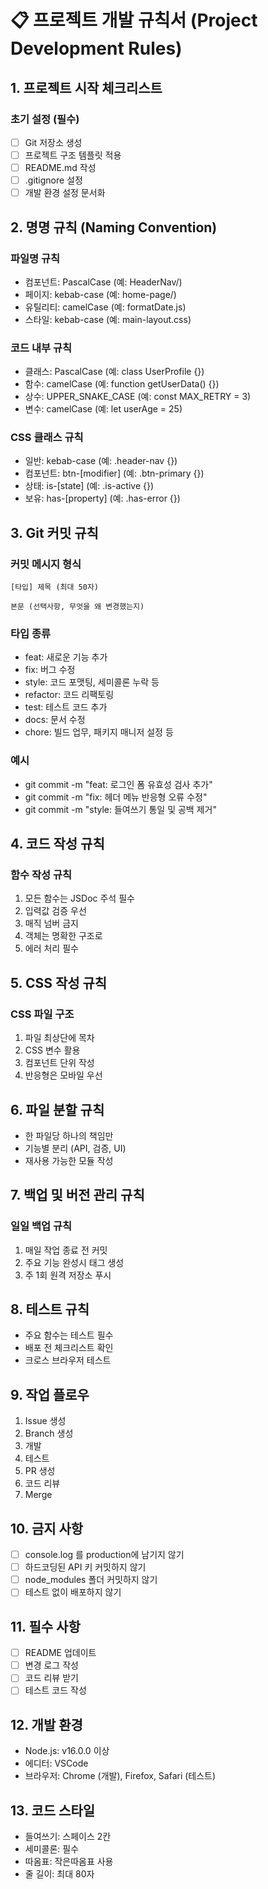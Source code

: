 # 📋 프로젝트 개발 규칙서 (Project Development Rules)

## 1. 프로젝트 시작 체크리스트

### 초기 설정 (필수)
- [ ] Git 저장소 생성
- [ ] 프로젝트 구조 템플릿 적용
- [ ] README.md 작성
- [ ] .gitignore 설정
- [ ] 개발 환경 설정 문서화

## 2. 명명 규칙 (Naming Convention)

### 파일명 규칙
- 컴포넌트: PascalCase (예: HeaderNav/)
- 페이지: kebab-case (예: home-page/)
- 유틸리티: camelCase (예: formatDate.js)
- 스타일: kebab-case (예: main-layout.css)

### 코드 내부 규칙
- 클래스: PascalCase (예: class UserProfile {})
- 함수: camelCase (예: function getUserData() {})
- 상수: UPPER_SNAKE_CASE (예: const MAX_RETRY = 3)
- 변수: camelCase (예: let userAge = 25)

### CSS 클래스 규칙
- 일반: kebab-case (예: .header-nav {})
- 컴포넌트: btn-[modifier] (예: .btn-primary {})
- 상태: is-[state] (예: .is-active {})
- 보유: has-[property] (예: .has-error {})

## 3. Git 커밋 규칙

### 커밋 메시지 형식
```
[타입] 제목 (최대 50자)

본문 (선택사항, 무엇을 왜 변경했는지)
```

### 타입 종류
- feat: 새로운 기능 추가
- fix: 버그 수정
- style: 코드 포맷팅, 세미콜론 누락 등
- refactor: 코드 리팩토링
- test: 테스트 코드 추가
- docs: 문서 수정
- chore: 빌드 업무, 패키지 매니저 설정 등

### 예시
- git commit -m "feat: 로그인 폼 유효성 검사 추가"
- git commit -m "fix: 헤더 메뉴 반응형 오류 수정"
- git commit -m "style: 들여쓰기 통일 및 공백 제거"

## 4. 코드 작성 규칙

### 함수 작성 규칙
1. 모든 함수는 JSDoc 주석 필수
2. 입력값 검증 우선
3. 매직 넘버 금지
4. 객체는 명확한 구조로
5. 에러 처리 필수

## 5. CSS 작성 규칙

### CSS 파일 구조
1. 파일 최상단에 목차
2. CSS 변수 활용
3. 컴포넌트 단위 작성
4. 반응형은 모바일 우선

## 6. 파일 분할 규칙

- 한 파일당 하나의 책임만
- 기능별 분리 (API, 검증, UI)
- 재사용 가능한 모듈 작성

## 7. 백업 및 버전 관리 규칙

### 일일 백업 규칙
1. 매일 작업 종료 전 커밋
2. 주요 기능 완성시 태그 생성
3. 주 1회 원격 저장소 푸시

## 8. 테스트 규칙

- 주요 함수는 테스트 필수
- 배포 전 체크리스트 확인
- 크로스 브라우저 테스트

## 9. 작업 플로우

1. Issue 생성
2. Branch 생성
3. 개발
4. 테스트
5. PR 생성
6. 코드 리뷰
7. Merge

## 10. 금지 사항

- [ ] console.log 를 production에 남기지 않기
- [ ] 하드코딩된 API 키 커밋하지 않기
- [ ] node_modules 폴더 커밋하지 않기
- [ ] 테스트 없이 배포하지 않기

## 11. 필수 사항

- [ ] README 업데이트
- [ ] 변경 로그 작성
- [ ] 코드 리뷰 받기
- [ ] 테스트 코드 작성

## 12. 개발 환경

- Node.js: v16.0.0 이상
- 에디터: VSCode
- 브라우저: Chrome (개발), Firefox, Safari (테스트)

## 13. 코드 스타일

- 들여쓰기: 스페이스 2칸
- 세미콜론: 필수
- 따옴표: 작은따옴표 사용
- 줄 길이: 최대 80자
